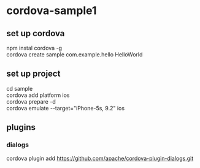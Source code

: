 # cordova-sample1

## set up cordova 
npm instal cordova -g  
cordova create sample com.example.hello HelloWorld  

## set up project  
cd sample  
cordova add platform ios  
cordova prepare -d  
cordova emulate --target="iPhone-5s, 9.2" ios 

## plugins  
### dialogs  
cordova plugin add https://github.com/apache/cordova-plugin-dialogs.git  
